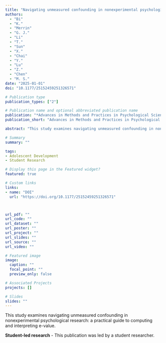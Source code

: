 ```yaml
---
title: "Navigating unmeasured confounding in nonexperimental psychological research: A practical guide to computing and interpreting e-value (Student-led research)"
authors:
  - "Bi"
  - "K."
  - "Merrin"
  - "G. J."
  - "Li"
  - "T."
  - "Sun"
  - "X."
  - "Chai"
  - "Y."
  - "Lu"
  - "Z."
  - "Chen"
  - "M. S."
date: "2025-01-01"
doi: "10.1177/25152459251326571"

# Publication type
publication_types: ["2"]

# Publication name and optional abbreviated publication name
publication: "*Advances in Methods and Practices in Psychological Science*, 8(2), 1-21"
publication_short: "Advances in Methods and Practices in Psychological Science"

abstract: "This study examines navigating unmeasured confounding in nonexperimental psychological research: a practical guide to computing and interpreting e-value."

# Summary
summary: ""

tags:
- Adolescent Development
- Student Research

# Display this page in the Featured widget?
featured: true

# Custom links
links:
- name: "DOI"
  url: "https://doi.org/10.1177/25152459251326571"



url_pdf: ""
url_code: ""
url_dataset: ""
url_poster: ""
url_project: ""
url_slides: ""
url_source: ""
url_video: ""

# Featured image
image:
  caption: ""
  focal_point: ""
  preview_only: false

# Associated Projects
projects: []

# Slides
slides: ""
---
```


This study examines navigating unmeasured confounding in nonexperimental psychological research: a practical guide to computing and interpreting e-value.

**Student-led research** - This publication was led by a student researcher.

